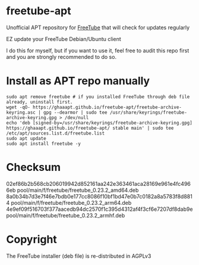 # freetube-apt
Unofficial APT repository for [FreeTube](https://github.com/FreeTubeApp/FreeTube) that will check for updates regularly

EZ update your FreeTube Debian/Ubuntu client

I do this for myself, but if you want to use it, feel free to audit this repo first and you are strongly recommended to do so.

# Install as APT repo manually
```shell
sudo apt remove freetube # if you installed FreeTube through deb file already, uninstall first.
wget -qO- https://ghaaapt.github.io/freetube-apt/freetube-archive-keyring.asc | gpg --dearmor | sudo tee /usr/share/keyrings/freetube-archive-keyring.gpg > /dev/null
echo 'deb [signed-by=/usr/share/keyrings/freetube-archive-keyring.gpg] https://ghaaapt.github.io/freetube-apt/ stable main' | sudo tee /etc/apt/sources.list.d/freetube.list
sudo apt update
sudo apt install freetube -y
```

# Checksum
02ef86b2b568cb206019942d852161aa242e363461aca28169e961e4fc4966eb  pool/main/f/freetube/freetube_0.23.2_amd64.deb  
8a0b34b7d3e7f46e7bdb0e177cc8086f10bf1bd47e0b7c0182a8a5783f8d8814  pool/main/f/freetube/freetube_0.23.2_arm64.deb  
4e9ef09f516703f377aacedb94dc2570f1c395d4312af4f3cf6e7207df8dab9e  pool/main/f/freetube/freetube_0.23.2_armhf.deb  


# Copyright
The FreeTube installer (deb file) is re-distributed in AGPLv3
